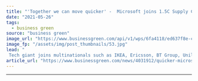 ```yaml
---
title: "'Together we can move quicker' -  Microsoft joins 1.5C Supply Chain Leaders group"
date: "2021-05-26"
tags: 
  - business green
source: "business green"
image_url: "https://www.businessgreen.com/api/v1/wps/6fa4118/ed637f8e-c06a-44a9-a943-5f0e58714787/3/Microsoft-185x114.jpg"
image_fp: "/assets/img/post_thumbnails/53.jpg"
lead: "
 Tech giant joins multinationals such as IKEA, Ericsson, BT Group, Unilever and Nestle in push to encourage suppliers to embrace greener business practices  ..."
article_url: "https://www.businessgreen.com/news/4031912/quicker-microsoft-joins-5c-supply-chain-leaders-group"
---
```


---
